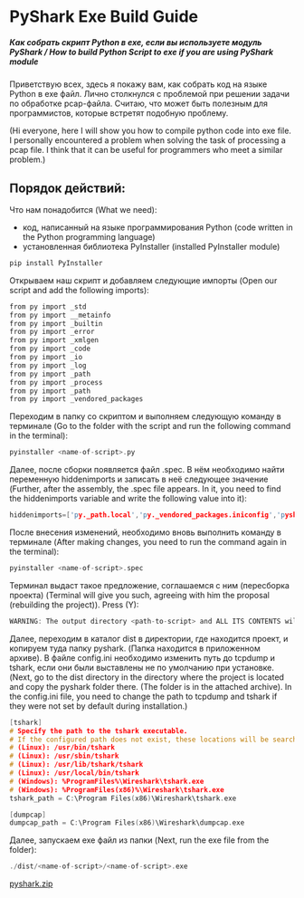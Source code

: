 # PyShark Exe Build Guide
##### Как собрать скрипт Python в exe, если вы используете модуль PyShark / How to build Python Script to exe if you are using PyShark module

Приветствую всех, здесь я покажу вам, как собрать код на языке Python в exe файл.
Лично столкнулся с проблемой при решении задачи по обработке pcap-файла. Считаю, что может быть полезным для программистов, которые встретят подобную проблему.

(Hi everyone, here I will show you how to compile python code into exe file.
I personally encountered a problem when solving the task of processing a pcap file. I think that it can be useful for programmers who meet a similar problem.)


## Порядок действий:

Что нам понадобится (What we need): 
- код, написанный на языке программирования Python (code written in the Python programming language)
- установленная библиотека PyInstaller (installed PyInstaller module)
```c
pip install PyInstaller
```
Открываем наш скрипт и добавляем следующие импорты
(Open our script and add the following imports):
```c
from py import _std
from py import __metainfo
from py import _builtin
from py import _error
from py import _xmlgen
from py import _code
from py import _io
from py import _log
from py import _path
from py import _process
from py import _path
from py import _vendored_packages
```

Переходим в папку со скриптом и выполняем следующую команду в терминале
(Go to the folder with the script and run the following command in the terminal):
```c
pyinstaller <name-of-script>.py
```

Далее, после сборки появляется файл <name-of-script>.spec.
В нём необходимо найти переменную hiddenimports и записать в неё следующее значение (Further, after the assembly, the <name-of-script>.spec file appears.
In it, you need to find the hiddenimports variable and write the following value into it):
```c
hiddenimports=['py._path.local','py._vendored_packages.iniconfig','pyshark.config']
```
  
После внесения изменений, необходимо вновь выполнить команду в терминале (After making changes, you need to run the command again in the terminal):
  ```c
  pyinstaller <name-of-script>.spec
  ```
 Терминал выдаст такое предложение, соглашаемся с ним (пересборка проекта) (Terminal will give you such, agreeing with him the proposal (rebuilding the project)). Press (Y):
  ```c
  WARNING: The output directory <path-to-script> and ALL ITS CONTENTS will be REMOVED! Continue? (y/N)
  ```
  
  Далее, переходим в каталог dist в директории, где находится проект, и копируем туда папку pyshark. (Папка находится в приложенном архиве).
  В файле config.ini необходимо изменить путь до tcpdump и tshark, если они были выставлены не по умолчанию при установке. (Next, go to the dist directory in the directory where   the project is located and copy the pyshark folder there. (The folder is in the attached archive).
  In the config.ini file, you need to change the path to tcpdump and tshark if they were not set by default during installation.)
  ```c
  [tshark]
# Specify the path to the tshark executable.
# If the configured path does not exist, these locations will be searched:
# (Linux): /usr/bin/tshark
# (Linux): /usr/sbin/tshark
# (Linux): /usr/lib/tshark/tshark
# (Linux): /usr/local/bin/tshark
# (Windows): %ProgramFiles%\Wireshark\tshark.exe
# (Windows): %ProgramFiles(x86)%\Wireshark\tshark.exe
tshark_path = C:\Program Files(x86)\Wireshark\tshark.exe

[dumpcap]
dumpcap_path = C:\Program Files(x86)\Wireshark\dumpcap.exe
```
Далее, запускаем exe файл из папки (Next, run the exe file from the folder):
```c
./dist/<name-of-script>/<name-of-script>.exe
```
[pyshark.zip](https://github.com/nkhzrd/Python-Pyshark-Exe-Guide/files/7882749/pyshark.zip)


  
